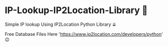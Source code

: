 # IP-Lookup-IP2Location-Library 🎀
Simple IP lookup Using IP2Location Python Library ⇊

Free Database Files Here 'https://www.ip2location.com/developers/python' 😉
